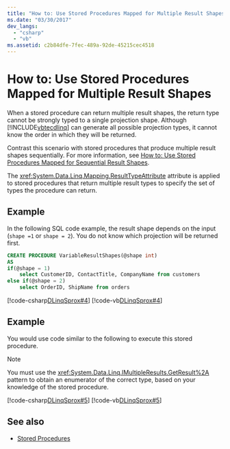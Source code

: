 ```yaml
---
title: "How to: Use Stored Procedures Mapped for Multiple Result Shapes"
ms.date: "03/30/2017"
dev_langs: 
  - "csharp"
  - "vb"
ms.assetid: c2b84dfe-7fec-489a-92de-45215cec4518
---
```

# How to: Use Stored Procedures Mapped for Multiple Result Shapes
When a stored procedure can return multiple result shapes, the return type cannot be strongly typed to a single projection shape. Although [!INCLUDE[vbtecdlinq](../../../../../../includes/vbtecdlinq-md.md)] can generate all possible projection types, it cannot know the order in which they will be returned.  
  
 Contrast this scenario with stored procedures that produce multiple result shapes sequentially. For more information, see [How to: Use Stored Procedures Mapped for Sequential Result Shapes](how-to-use-stored-procedures-mapped-for-sequential-result-shapes.md).  
  
 The <xref:System.Data.Linq.Mapping.ResultTypeAttribute> attribute is applied to stored procedures that return multiple result types to specify the set of types the procedure can return.  
  
## Example  
 In the following SQL code example, the result shape depends on the input (`shape =1` or `shape = 2`). You do not know which projection will be returned first.  
  
``` sql
CREATE PROCEDURE VariableResultShapes(@shape int)  
AS  
if(@shape = 1)  
    select CustomerID, ContactTitle, CompanyName from customers  
else if(@shape = 2)  
    select OrderID, ShipName from orders  
```  
  
 [!code-csharp[DLinqSprox#4](../../../../../../samples/snippets/csharp/VS_Snippets_Data/DLinqSprox/cs/northwind-sprox.cs#4)]
 [!code-vb[DLinqSprox#4](../../../../../../samples/snippets/visualbasic/VS_Snippets_Data/DLinqSprox/vb/northwind-sprox.vb#4)]  
  
## Example  
 You would use code similar to the following to execute this stored procedure.  
  
> [!NOTE]
> You must use the <xref:System.Data.Linq.IMultipleResults.GetResult%2A> pattern to obtain an enumerator of the correct type, based on your knowledge of the stored procedure.  
  
 [!code-csharp[DLinqSprox#5](../../../../../../samples/snippets/csharp/VS_Snippets_Data/DLinqSprox/cs/Program.cs#5)]
 [!code-vb[DLinqSprox#5](../../../../../../samples/snippets/visualbasic/VS_Snippets_Data/DLinqSprox/vb/Module1.vb#5)]  
  
## See also

- [Stored Procedures](stored-procedures.md)
